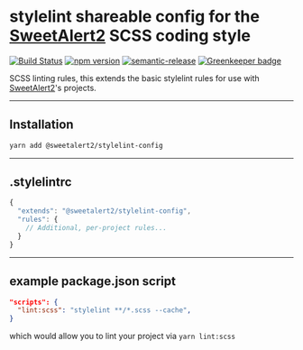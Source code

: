 # stylelint shareable config for the [SweetAlert2](https://github.com/sweetalert2/sweetalert2) SCSS coding style

[![Build Status](https://travis-ci.org/sweetalert2/stylelint-config.svg?branch=master)](https://travis-ci.org/sweetalert2/stylelint-config)
[![npm version](https://img.shields.io/npm/v/@sweetalert2/stylelint-config.svg)](https://www.npmjs.com/package/@sweetalert2/stylelint-config)
[![semantic-release](https://img.shields.io/badge/%20%20%F0%9F%93%A6%F0%9F%9A%80-semantic--release-e10079.svg)](https://github.com/sweetalert2/stylelint-config/blob/master/CHANGELOG.md) 
[![Greenkeeper badge](https://badges.greenkeeper.io/sweetalert2/stylelint-config.svg)](https://greenkeeper.io/)

SCSS linting rules, this extends the basic stylelint rules for use with [SweetAlert2](https://github.com/sweetalert2/sweetalert2)'s projects.

---
## Installation

```sh
yarn add @sweetalert2/stylelint-config
```


---

## .stylelintrc

```js
{
  "extends": "@sweetalert2/stylelint-config",
  "rules": {
    // Additional, per-project rules...
  }
}
```

---

## example package.json script

```json
"scripts": {
  "lint:scss": "stylelint **/*.scss --cache",
}
```

which would allow you to lint your project via `yarn lint:scss`
